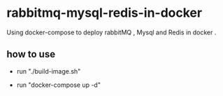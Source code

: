 # rabbitmq-mysql-redis-in-docker
Using docker-compose to deploy rabbitMQ , Mysql and Redis in docker . 

## how to use

* run "./build-image.sh"

* run "docker-compose up -d"

